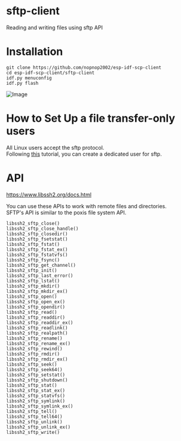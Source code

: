 # sftp-client
Reading and writing files using sftp API

# Installation

```
git clone https://github.com/nopnop2002/esp-idf-scp-client
cd esp-idf-scp-client/sftp-client
idf.py menuconfig
idf.py flash
```

![Image](https://github.com/user-attachments/assets/66065823-190b-4143-9234-abf823193fd4)


# How to Set Up a file transfer-only users   
All Linux users accept the sftp protocol.   
Following [this](https://www.techrepublic.com/article/how-to-set-up-an-sftp-server-on-linux/) tutorial, you can create a dedicated user for sftp.   


# API   
https://www.libssh2.org/docs.html

You can use these APIs to work with remote files and directories.   
SFTP's API is similar to the poxis file system API.   
```
libssh2_sftp_close()
libssh2_sftp_close_handle()
libssh2_sftp_closedir()
libssh2_sftp_fsetstat()
libssh2_sftp_fstat()
libssh2_sftp_fstat_ex()
libssh2_sftp_fstatvfs()
libssh2_sftp_fsync()
libssh2_sftp_get_channel()
libssh2_sftp_init()
libssh2_sftp_last_error()
libssh2_sftp_lstat()
libssh2_sftp_mkdir()
libssh2_sftp_mkdir_ex()
libssh2_sftp_open()
libssh2_sftp_open_ex()
libssh2_sftp_opendir()
libssh2_sftp_read()
libssh2_sftp_readdir()
libssh2_sftp_readdir_ex()
libssh2_sftp_readlink()
libssh2_sftp_realpath()
libssh2_sftp_rename()
libssh2_sftp_rename_ex()
libssh2_sftp_rewind()
libssh2_sftp_rmdir()
libssh2_sftp_rmdir_ex()
libssh2_sftp_seek()
libssh2_sftp_seek64()
libssh2_sftp_setstat()
libssh2_sftp_shutdown()
libssh2_sftp_stat()
libssh2_sftp_stat_ex()
libssh2_sftp_statvfs()
libssh2_sftp_symlink()
libssh2_sftp_symlink_ex()
libssh2_sftp_tell()
libssh2_sftp_tell64()
libssh2_sftp_unlink()
libssh2_sftp_unlink_ex()
libssh2_sftp_write()
```
